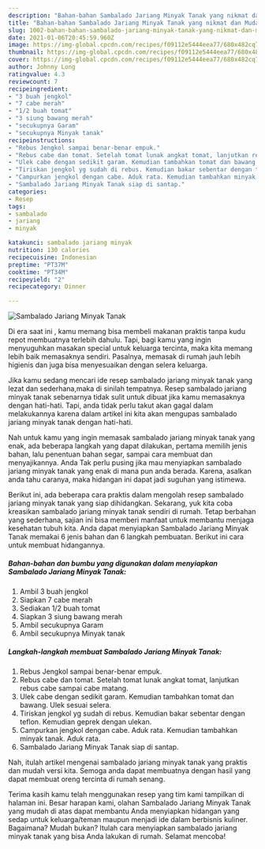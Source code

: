 ```yaml
---
description: "Bahan-bahan Sambalado Jariang Minyak Tanak yang nikmat dan Mudah Dibuat"
title: "Bahan-bahan Sambalado Jariang Minyak Tanak yang nikmat dan Mudah Dibuat"
slug: 1002-bahan-bahan-sambalado-jariang-minyak-tanak-yang-nikmat-dan-mudah-dibuat
date: 2021-01-06T20:45:59.960Z
image: https://img-global.cpcdn.com/recipes/f09112e5444eea77/680x482cq70/sambalado-jariang-minyak-tanak-foto-resep-utama.jpg
thumbnail: https://img-global.cpcdn.com/recipes/f09112e5444eea77/680x482cq70/sambalado-jariang-minyak-tanak-foto-resep-utama.jpg
cover: https://img-global.cpcdn.com/recipes/f09112e5444eea77/680x482cq70/sambalado-jariang-minyak-tanak-foto-resep-utama.jpg
author: Johnny Long
ratingvalue: 4.3
reviewcount: 7
recipeingredient:
- "3 buah jengkol"
- "7 cabe merah"
- "1/2 buah tomat"
- "3 siung bawang merah"
- "secukupnya Garam"
- "secukupnya Minyak tanak"
recipeinstructions:
- "Rebus Jengkol sampai benar-benar empuk."
- "Rebus cabe dan tomat. Setelah tomat lunak angkat tomat, lanjutkan rebus cabe sampai cabe matang."
- "Ulek cabe dengan sedikit garam. Kemudian tambahkan tomat dan bawang. Ulek sesuai selera."
- "Tiriskan jengkol yg sudah di rebus. Kemudian bakar sebentar dengan teflon. Kemudian geprek dengan ulekan."
- "Campurkan jengkol dengan cabe. Aduk rata. Kemudian tambahkan minyak tanak. Aduk rata."
- "Sambalado Jariang Minyak Tanak siap di santap."
categories:
- Resep
tags:
- sambalado
- jariang
- minyak

katakunci: sambalado jariang minyak 
nutrition: 130 calories
recipecuisine: Indonesian
preptime: "PT37M"
cooktime: "PT34M"
recipeyield: "2"
recipecategory: Dinner

---
```



![Sambalado Jariang Minyak Tanak](https://img-global.cpcdn.com/recipes/f09112e5444eea77/680x482cq70/sambalado-jariang-minyak-tanak-foto-resep-utama.jpg)

Di era  saat ini , kamu memang bisa membeli makanan praktis tanpa kudu repot membuatnya terlebih dahulu. Tapi, bagi kamu yang ingin menyuguhkan masakan special untuk keluarga tercinta, maka kita memang lebih baik memasaknya sendiri. Pasalnya, memasak di rumah jauh lebih higienis dan juga bisa menyesuaikan dengan selera keluarga.

Jika kamu sedang mencari ide resep sambalado jariang minyak tanak yang lezat dan sederhana,maka di sinilah tempatnya. Resep sambalado jariang minyak tanak  sebenarnya tidak sulit untuk dibuat jika kamu memasaknya dengan hati-hati. Tapi, anda tidak perlu takut akan gagal dalam melakukannya 
karena dalam artikel ini kita akan mengupas sambalado jariang minyak tanak dengan hati-hati.  



Nah untuk kamu yang ingin memasak sambalado jariang minyak tanak yang enak, ada beberapa langkah yang dapat dilakukan, pertama memilih jenis bahan, lalu penentuan bahan segar, sampai cara membuat dan menyajikannya. Anda Tak perlu pusing jika mau menyiapkan sambalado jariang minyak tanak yang enak di mana pun anda berada. Karena, asalkan anda  tahu caranya, maka hidangan ini dapat jadi suguhan yang istimewa.

Berikut ini, ada beberapa cara praktis  dalam mengolah resep sambalado jariang minyak tanak yang siap dihidangkan. Sekarang, yuk kita coba kreasikan sambalado jariang minyak tanak sendiri di rumah. Tetap berbahan yang sederhana, sajian ini bisa memberi manfaat untuk membantu menjaga kesehatan tubuh kita. Anda dapat menyiapkan Sambalado Jariang Minyak Tanak memakai 6 jenis bahan dan 6 langkah pembuatan. Berikut ini cara untuk membuat hidangannya.

<!--inarticleads1-->

##### Bahan-bahan dan bumbu yang digunakan dalam menyiapkan Sambalado Jariang Minyak Tanak:

1. Ambil 3 buah jengkol
1. Siapkan 7 cabe merah
1. Sediakan 1/2 buah tomat
1. Siapkan 3 siung bawang merah
1. Ambil secukupnya Garam
1. Ambil secukupnya Minyak tanak




<!--inarticleads2-->

##### Langkah-langkah membuat Sambalado Jariang Minyak Tanak:

1. Rebus Jengkol sampai benar-benar empuk.
1. Rebus cabe dan tomat. Setelah tomat lunak angkat tomat, lanjutkan rebus cabe sampai cabe matang.
1. Ulek cabe dengan sedikit garam. Kemudian tambahkan tomat dan bawang. Ulek sesuai selera.
1. Tiriskan jengkol yg sudah di rebus. Kemudian bakar sebentar dengan teflon. Kemudian geprek dengan ulekan.
1. Campurkan jengkol dengan cabe. Aduk rata. Kemudian tambahkan minyak tanak. Aduk rata.
1. Sambalado Jariang Minyak Tanak siap di santap.




Nah, itulah artikel mengenai  sambalado jariang minyak tanak  yang praktis dan mudah versi kita. Semoga anda dapat membuatnya dengan hasil yang dapat membuat oreng tercinta di rumah senang. 

Terima kasih kamu telah menggunakan resep yang tim kami tampilkan di halaman ini. Besar harapan kami, olahan  Sambalado Jariang Minyak Tanak yang mudah di atas dapat membantu Anda menyiapkan hidangan yang sedap untuk keluarga/teman maupun menjadi ide dalam berbisnis kuliner. Bagaimana? Mudah bukan? Itulah cara menyiapkan sambalado jariang minyak tanak yang bisa Anda lakukan di rumah. Selamat mencoba!


